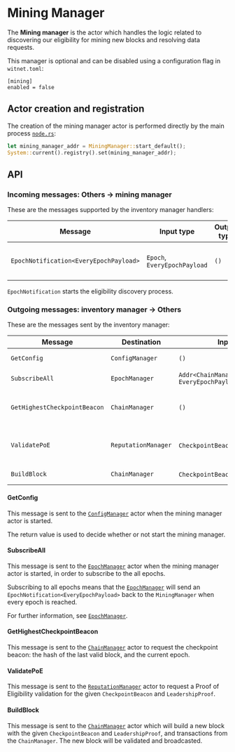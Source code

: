 # Mining Manager

The __Mining manager__ is the actor which handles the logic related to
discovering our eligibility for mining new blocks and resolving data requests.

This manager is optional and can be disabled using a configuration flag in `witnet.toml`:

```
[mining]
enabled = false
```

## Actor creation and registration

The creation of the mining manager actor is performed directly by the main process [`node.rs`][noders]:

```rust
let mining_manager_addr = MiningManager::start_default();
System::current().registry().set(mining_manager_addr);
```

## API

### Incoming messages: Others -> mining manager

These are the messages supported by the inventory manager handlers:

| Message                                | Input type                                | Output type                           | Description                               |
|----------------------------------------|-------------------------------------------|---------------------------------------|-------------------------------------------|
| `EpochNotification<EveryEpochPayload>` | `Epoch`, `EveryEpochPayload`              | `()`                                  | A new epoch has been reached              |

`EpochNotification` starts the eligibility discovery process.

### Outgoing messages: inventory manager -> Others

These are the messages sent by the inventory manager:

| Message                      | Destination         | Input type                                  | Output type                        | Description                                   |
|------------------------------|---------------------|---------------------------------------------|------------------------------------|-----------------------------------------------|
| `GetConfig`                  | `ConfigManager`     | `()`                                        | `Result<Config, io::Error>`        | Request the configuration                     |
| `SubscribeAll`               | `EpochManager`      | `Addr<ChainManager>, EveryEpochPayload`     | `()`                               | Subscribe to all epochs                       |
| `GetHighestCheckpointBeacon` | `ChainManager`      | `()`                                        | `()`                               | Get the beacon of the top of the chain        |
| `ValidatePoE`                | `ReputationManager` | `CheckpointBeacon`,`LeadershipProof`        | `bool`                             | Request Proof of Eligibility validation       |
| `BuildBlock`                 | `ChainManager`      | `CheckpointBeacon`,`LeadershipProof`        | `()`                               | Build a new block                             |

#### GetConfig

This message is sent to the [`ConfigManager`][config_manager] actor when the mining manager actor is started.

The return value is used to decide whether or not start the mining manager.

#### SubscribeAll

This message is sent to the [`EpochManager`][epoch_manager] actor when the mining manager actor is
started, in order to subscribe to the all epochs.

Subscribing to all epochs means that the [`EpochManager`][epoch_manager] will send an
`EpochNotification<EveryEpochPayload>` back to the `MiningManager` when every epoch is reached.

For further information, see [`EpochManager`][epoch_manager].

#### GetHighestCheckpointBeacon

This message is sent to the [`ChainManager`][chain_manager] actor to request the
checkpoint beacon: the hash of the last valid block, and the current epoch.

#### ValidatePoE

This message is sent to the [`ReputationManager`][reputation_manager] actor to request a
Proof of Eligibility validation for the given `CheckpointBeacon` and `LeadershipProof`.

#### BuildBlock

This message is sent to the [`ChainManager`][chain_manager] actor which will build
a new block with the given `CheckpointBeacon` and `LeadershipProof`, and transactions
from the `ChainManager`. The new block will be validated and broadcasted.

[chain_manager]: https://github.com/witnet/witnet-rust/blob/master/core/src/actors/chain_manager
[config_manager]: https://github.com/witnet/witnet-rust/blob/master/core/src/actors/config_manager
[epoch_manager]: https://github.com/witnet/witnet-rust/blob/master/core/src/actors/epoch_manager
[reputation_manager]: https://github.com/witnet/witnet-rust/blob/master/core/src/actors/reputation_manager

[noders]: https://github.com/witnet/witnet-rust/blob/master/core/src/actors/node.rs
